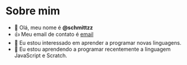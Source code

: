 # Sobre mim
- 👋 Olá, meu nome é  **@schmittzz**
- 👍 Meu email de contato é  [email](vitor.schmitt@escola.pr.gov.br)
- 👀 Eu estou interessado em aprender a programar novas linguagens.
- 🌱 Eu estou aprendendo a programar recentemente a linguagem JavaScript e Scratch.

